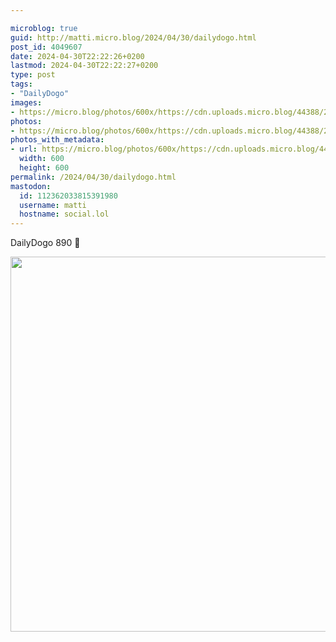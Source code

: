 ```yaml
---

microblog: true
guid: http://matti.micro.blog/2024/04/30/dailydogo.html
post_id: 4049607
date: 2024-04-30T22:22:26+0200
lastmod: 2024-04-30T22:22:27+0200
type: post
tags:
- "DailyDogo"
images:
- https://micro.blog/photos/600x/https://cdn.uploads.micro.blog/44388/2024/6d1a371383974197b884776810d18932.jpg
photos:
- https://micro.blog/photos/600x/https://cdn.uploads.micro.blog/44388/2024/6d1a371383974197b884776810d18932.jpg
photos_with_metadata:
- url: https://micro.blog/photos/600x/https://cdn.uploads.micro.blog/44388/2024/6d1a371383974197b884776810d18932.jpg
  width: 600
  height: 600
permalink: /2024/04/30/dailydogo.html
mastodon:
  id: 112362033815391980
  username: matti
  hostname: social.lol
---
```

DailyDogo 890 🐶

<img src="/media/uploads/2024/6d1a371383974197b884776810d18932.jpg" width="600" height="600" alt="" />
